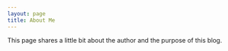 ```yaml
---
layout: page
title: About Me
---
```


This page shares a little bit about the author and the purpose of this blog.
